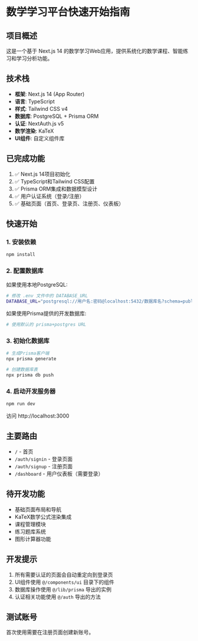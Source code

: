 # 数学学习平台快速开始指南

## 项目概述

这是一个基于 Next.js 14 的数学学习Web应用，提供系统化的数学课程、智能练习和学习分析功能。

## 技术栈

- **框架**: Next.js 14 (App Router)
- **语言**: TypeScript
- **样式**: Tailwind CSS v4
- **数据库**: PostgreSQL + Prisma ORM
- **认证**: NextAuth.js v5
- **数学渲染**: KaTeX
- **UI组件**: 自定义组件库

## 已完成功能

1. ✅ Next.js 14项目初始化
2. ✅ TypeScript和Tailwind CSS配置
3. ✅ Prisma ORM集成和数据模型设计
4. ✅ 用户认证系统（登录/注册）
5. ✅ 基础页面（首页、登录页、注册页、仪表板）

## 快速开始

### 1. 安装依赖

```bash
npm install
```

### 2. 配置数据库

如果使用本地PostgreSQL:
```bash
# 修改 .env 文件中的 DATABASE_URL
DATABASE_URL="postgresql://用户名:密码@localhost:5432/数据库名?schema=public"
```

如果使用Prisma提供的开发数据库:
```bash
# 使用默认的 prisma+postgres URL
```

### 3. 初始化数据库

```bash
# 生成Prisma客户端
npx prisma generate

# 创建数据库表
npx prisma db push
```

### 4. 启动开发服务器

```bash
npm run dev
```

访问 http://localhost:3000

## 主要路由

- `/` - 首页
- `/auth/signin` - 登录页面
- `/auth/signup` - 注册页面
- `/dashboard` - 用户仪表板（需要登录）

## 待开发功能

- 基础页面布局和导航
- KaTeX数学公式渲染集成
- 课程管理模块
- 练习题库系统
- 图形计算器功能

## 开发提示

1. 所有需要认证的页面会自动重定向到登录页
2. UI组件使用 `@/components/ui` 目录下的组件
3. 数据库操作使用 `@/lib/prisma` 导出的实例
4. 认证相关功能使用 `@/auth` 导出的方法

## 测试账号

首次使用需要在注册页面创建新账号。